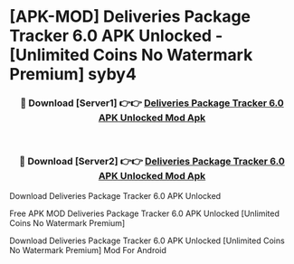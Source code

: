 # [APK-MOD] Deliveries Package Tracker 6.0 APK Unlocked - [Unlimited Coins No Watermark Premium] syby4



<div align="center">
<h3>🔴 Download [Server1] 👉👉 <a href="https://momento.my/?title=Deliveries_Package_Tracker_6.0_APK_Unlocked">Deliveries Package Tracker 6.0 APK Unlocked Mod Apk</a></h3><br>

<h3>🔴 Download [Server2] 👉👉 <a href="https://momento.my/?title=Deliveries_Package_Tracker_6.0_APK_Unlocked">Deliveries Package Tracker 6.0 APK Unlocked Mod Apk</a></h3>
</div>



Download Deliveries Package Tracker 6.0 APK Unlocked 

Free APK MOD Deliveries Package Tracker 6.0 APK Unlocked [Unlimited Coins No Watermark Premium]

Download Deliveries Package Tracker 6.0 APK Unlocked [Unlimited Coins No Watermark Premium] Mod For Android
